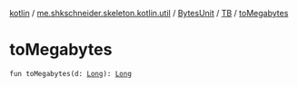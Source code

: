 [kotlin](../../../index.md) / [me.shkschneider.skeleton.kotlin.util](../../index.md) / [BytesUnit](../index.md) / [TB](index.md) / [toMegabytes](./to-megabytes.md)

# toMegabytes

`fun toMegabytes(d: `[`Long`](https://kotlinlang.org/api/latest/jvm/stdlib/kotlin/-long/index.html)`): `[`Long`](https://kotlinlang.org/api/latest/jvm/stdlib/kotlin/-long/index.html)